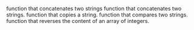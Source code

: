 function that concatenates two strings
function that concatenates two strings.
function that copies a string.
 function that compares two strings.
function that reverses the content of an array of integers.
